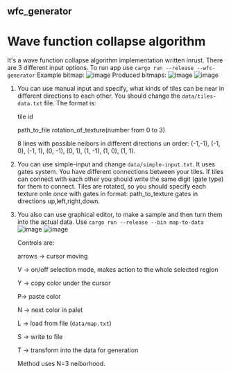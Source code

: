 ## wfc_generator

# Wave function collapse algorithm

It's a wave function collapse algorithm implementation written inrust. There are 3 different input options. To run app use ```cargo run --release --wfc-generator```
Example bitmap:
![image](https://github.com/dyatelok/wfc_generator/assets/92210438/a1335efb-f0a6-40be-9375-66747e619f5f)
Produced bitmaps:
![image](https://github.com/dyatelok/wfc_generator/assets/92210438/6d9edc6a-ae63-4d55-a72f-04d1505cf194)
![image](https://github.com/dyatelok/wfc_generator/assets/92210438/2f803d06-7099-4d62-a16a-fe2b8ef7aa6d)


1. You can use manual input and specify, what kinds of tiles can be near in different directions to each other. You should change the `data/tiles-data.txt` file. The format is:
   
   tile id
   
   path_to_file rotation_of_texture(number from 0 to 3)
   
   8 lines with possible neibors in different directions un order:  (-1,-1),  (-1, 0), (-1, 1), (0, -1), (0, 1), (1, -1), (1, 0), (1, 1).

2. You can use simple-input and change `data/simple-input.txt`. It uses gates system. You have different connections between your tiles. If tiles can connect with each other you should write the same digit (gate type) for them to connect. Tiles are rotated, so you should specify each texture onle once with gates in format:
   path_to_texture gates in directions up,left,right,down.

3. You also can use graphical editor, to make a sample and then turn them into the actual data. Use `cargo run --release --bin map-to-data`
   ![image](https://github.com/dyatelok/wfc_generator/assets/92210438/92d09b6d-836f-479d-9a7c-116550d24126)
   ![image](https://github.com/dyatelok/wfc_generator/assets/92210438/1ae505a7-db7c-4288-a134-912d43afa8b7)

   Controls are:
   
   arrows -> cursor moving
   
   V -> on/off selection mode, makes action to the whole selected region
   
   Y -> copy color under the cursor
   
   P-> paste color
   
   N -> next color in palet
   
   L -> load from file (`data/map.txt`)
   
   S -> write to file
   
   T -> transform into the data for generation
   
   Method uses N=3 neiborhood.
